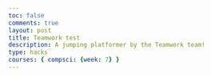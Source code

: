 ```yaml
---
toc: false
comments: true
layout: post
title: Teamwork test
description: A jumping platformer by the Teamwork team!
type: hacks
courses: { compsci: {week: 7} }
---
```


<canvas id="canvas" width="500" height="700"></canvas>
<script>
    // Create empty canvas
    let canvas = document.getElementById("canvas");
    let c = canvas.getContext("2d");

    // Load background image
    var bgImage = new Image();
    bgImage.src = "{{site.baseurl}}/images/Stone_Background.jpg";
    bgImage.onload = function () {
        // Set up backgrounds
        var bg1 = {
            width: 500,
            height: 1000,
            x: 0,
            y: 0
        }
        var bg2 = {
            width: 500,
            height: 1000,
            x: 0,
            y: -1000
        }
        var bg3 = {
            width: 500,
            height: 1000,
            x: 0,
            y: -2000
        }

        // Create an array to hold platform information
        var platforms = [];

        // Constants for jump behavior
        const gravity = 0.5;
        const jumpStrength = -10;

        // Function to generate random platforms throughout the screen
        function generateRandomPlatform() {
            // Define the platform properties
            var platform = {
                width: 150,
                height: 20,
                x: Math.random() * (canvas.width - 150),
                y: canvas.height - Math.random() * (canvas.height)  // Platforms appear at various vertical positions
            };
            platforms.push(platform);
        }

        // Function to generate platforms at the top of the screen
        function generateTopPlatform() {
            var platform = {
                width: 150,
                height: 20,
                x: Math.random() * (canvas.width - 150),
                y: -20  // Platforms appear at the top of the screen
            };
            platforms.push(platform);
        }

        // Call the platform generation function initially to ensure a platform is within jumping distance
        generateRandomPlatform();

        // Call the platform generation function more frequently to have more platforms
        setInterval(generateRandomPlatform, 2000); // Decreased interval for more platforms

        // Call the top platform generation function at regular intervals
        setInterval(generateTopPlatform, 2500); // Platforms at the top every 2 seconds

        // Main game loop
        var interval = setInterval(function () {
            // Move the backgrounds
            bg1.y += 5;
            bg2.y += 5;
            bg3.y += 5;

            if (bg1.y == 2000) {
                bg1.y = 0;
            }
            if (bg2.y == 1000) {
                bg2.y = -1000;
            }
            if (bg3.y == 0) {
                bg3.y = -2000;
            }

            // Clear the canvas
            c.clearRect(0, 0, canvas.width, canvas.height);

            // Draw the background
            c.drawImage(bgImage, bg1.x, bg1.y);
            c.drawImage(bgImage, bg2.x, bg2.y);
            c.drawImage(bgImage, bg3.x, bg3.y);

            // Move and draw the platforms
            platforms.forEach(function (platform) {
                platform.y += 5;
                c.fillStyle = "yellow";
                c.fillRect(platform.x, platform.y, platform.width, platform.height);
            });
        }, 70);
    };
</script>
